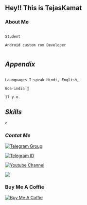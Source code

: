 ## Hey!! This is TejasKamat 

### About Me
```

Student 

Android custom rom Developer


```
## *Appendix*
```

Launguages I speak Hindi, English, 

Goa-india 🤍 

17 y.o.

 ```


##  *Skills*
```
c 

```


### *Contat Me*

[![Telegram Group](https://img.shields.io/badge/Telegram%20-Group-blue)](https://telegram.me/octavi_mojito)

[![Telegram ID](https://img.shields.io/badge/Telegram%20-ID-blue)](https://telegram.me/TejasKamat)

[![Youtube Channel](https://img.shields.io/badge/YouTube-Channel-red)](https://www.youtube.com/channel/UCOnT10XSSonfD6O2OPVvJew)

![](https://komarev.com/ghpvc/?username=TejasKamat)

### Buy Me A Coffie
[![Buy Me A Coffie](https://img.shields.io/badge/Byu%20Me-A%20%20Coffie-9cf)](https://www.buymeacoffee.com/engage)
